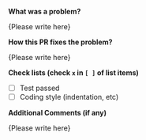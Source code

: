 <!-- Thank you for your contribution to dot-github! Please replace {Please write here} with your description. -->

**What was a problem?**

{Please write here}

**How this PR fixes the problem?**

{Please write here}

**Check lists (check `x` in `[ ]` of list items)**

- [ ] Test passed
- [ ] Coding style (indentation, etc)

**Additional Comments (if any)**

{Please write here}
